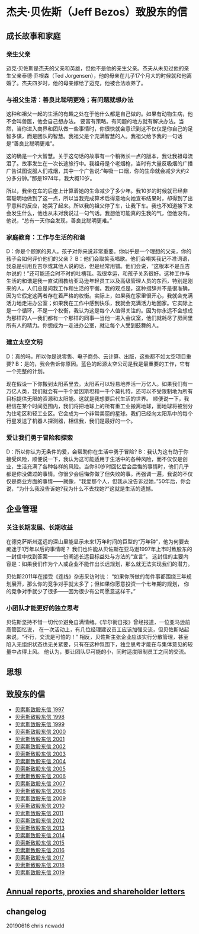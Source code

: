 # 杰夫·贝佐斯（Jeff Bezos）致股东的信

## 成长故事和家庭
### 亲生父亲
迈克·贝佐斯是杰夫的父亲和英雄，但他不是他的亲生父亲。杰夫从未见过他的亲生父亲泰德·乔根森（Ted Jorgensen），他的母亲在儿子17个月大的时候就和他离婚了。杰夫四岁时，他的母亲嫁给了迈克，他被合法收养了。

### 与祖父生活：善良比聪明更难；有问题就想办法
这种和祖父一起的生活的有趣之处在于他什么都是自己做的。如果有动物生病，他不会叫兽医，他会自己想办法。
要富有策略。有问题的地方就有解决办法。当然，当你进入商界和团队做一些事情时，你很快就会意识到这不仅仅是你自己的足智多谋，而是团队的智慧。我祖父是个充满智慧的人。我祖父给予我的一句话是“善良比聪明更难”。

这的确是一个大智慧。关于这句话的故事有一个稍微长一点的版本，我让我祖母流泪了。故事发生在一次长途旅行中。我祖母是个老烟枪，当时有大量反吸烟的广播广告试图说服人们戒烟，其中一个广告说:“每吸一口烟，你的生命就会减少大约2分多分钟。”那是1974年，我大概10岁。

所以，我坐在车的后座上计算着她的生命减少了多少年。我10岁的时候就已经非常聪明地做到了这一点，所以当我完成算术后得意地向她宣布结果时，却得到了出乎意料的反应，她哭了起来。所以我的祖父停了车，让我下车。我也不知道接下来会发生什么，他也从未对我说过一句气话。我想他可能真的生我的气，但他没有。他说，“总有一天你会发现，善良比聪明更难。”

### 家庭教育：工作与生活的和谐
D：你是个顾家的男人。孩子对你来说非常重要。你似乎是一个理想的父亲，你的孩子会如何评价他们的父亲？
B：他们会取笑我唱歌。他们会嘲笑我记不准词语，我总是引用丘吉尔或其他人说的话，但是经常用错。他们会说，“这根本不是丘吉尔说的！”还可能还会时不时的吐槽我。我很幸运，和孩子关系很好。这种工作与生活的和谐是我一直试图教给亚马逊年轻员工以及高级管理人员的东西，特别是刚来的人。人们总是问我工作和生活的平衡。我的观点是，这种措辞并不是很准确，因为它假定这两者存在着严格的权衡。实际上，如果我在家里很开心，我就会充满活力地走进办公室；如果我在工作中感到快乐，我就会充满活力地回家。它实际上是一个循环，不是一个权衡，我认为这是每个人值得关注的。因为你永远不会想成为那样的人—我们都有一个那样的同事—当他一进入会议室，他们就耗尽了房间里所有人的精力。你想成为一走进办公室，就让每个人受到鼓舞的人。

### 建立太空文明
D：真的吗，所以你是说零售、电子商务、云计算、出版，这些都不如太空项目重要?
B：是的，我会告诉你原因。蓝色的起源太空公司是我是最重要的工作，它有一个完整的计划。

现在假设一下你搬到太阳系里去。太阳系可以轻易地养活一万亿人。如果我们有一万亿人类，我们就会有一千个爱因斯坦和一千个莫扎特，还可以不受限制地为所有目标提供无限的资源和太阳能。这就是我想要后代生活的世界。
顺便说一下，我相信在某个时间范围内，我们将把地球上的所有重工业搬离地球，而地球将被划分为住宅区和轻工业区。它会成为一个非常美丽的星球。我们已经向太阳系中的每个行星发送了机器人探测器，相信我，我们是最好的一个。

### 爱让我们勇于冒险和探索
D：所以你认为无条件的爱，会帮助你在生活中勇于冒险?
B：我认为这有助于你接受风险，顺便说一下，我认为这可能适用于生活中的各种风险，而不仅仅是创业，生活充满了各种各样的风险。当你80岁时回忆后会后悔的事情时，他们几乎都是你没做过的事情。你很少会后悔你做了但失败的事。再强调一遍，我说的不仅仅是商业方面的事情——就像，“我爱那个人，但我从没告诉过她，”50年后，你会说，“为什么我没告诉她?我为什么不去找她?”这就是生活的遗憾。

## 企业管理
### 关注长期发展、长期收益
在德克萨斯州遥远的深山里能显示未来1万年时间的巨型的“万年钟”，他为何要去痴迷于1万年以后的事情呢？
我们也许能从贝佐斯在亚马逊1997年上市时致股东的一封信中找到答案——一份阐述长远目标益处与方法的“宣言”。
这封信的主要内容是：如果我们作为个人或企业不能作出长远规划，那么就无法实现我们的潜力。 

贝佐斯2011年在接受《连线》杂志采访时说：
“如果你所做的每件事都围绕三年规划展开，那么你的竞争对手就太多了；但如果你愿意投资一个七年期的规划，
你的竞争对手就少了很多——因为很少有公司愿意这样干。”

### 小团队才能更好的独立思考
贝佐斯坚持不惜一切代价避免自满情绪。《华尔街日报》曾经报道，一位亚马逊前高管回忆说，
在一次活动上，有几位经理建议员工应该加强交流，但贝佐斯站起来说，“不行，交流是可怕的！” 
相反，贝佐斯主张企业应该实行分散管理，甚至陷入无组织状态也无关紧要，只有在这种氛围下，独立思考才能在与集体意见的较量中占得上风。
他认为，要让团队尽可能的小，同时适度限制员工之间的交流。

## 思想
### 

## 致股东的信
* [贝索斯致股东信 1997](https://xueqiu.com/8689584849/21666424)
* [贝索斯致股东信 1998](https://xueqiu.com/8689584849/21669066)
* [贝索斯致股东信 1999](https://xueqiu.com/8689584849/21673883)
* [贝索斯致股东信 2000](https://xueqiu.com/8689584849/21679137)
* [贝索斯致股东信 2001](https://xueqiu.com/8689584849/21683868)
* [贝索斯致股东信 2002](https://xueqiu.com/8689584849/21688064)
* [贝索斯致股东信 2003](https://xueqiu.com/5208862748/113455264)
* [贝索斯致股东信 2004](https://xueqiu.com/5208862748/113455300)
* [贝索斯致股东信 2005](https://xueqiu.com/8689584849/21706358)
* [贝索斯致股东信 2006](https://xueqiu.com/8689584849/21710488)
* [贝索斯致股东信 2007](https://xueqiu.com/8689584849/21718155)
* [贝索斯致股东信 2008](https://xueqiu.com/8689584849/21726338)
* [贝索斯致股东信 2009](https://xueqiu.com/8689584849/21733294)
* [贝索斯致股东信 2010](https://xueqiu.com/8689584849/21740911)
* [贝索斯致股东信 2011](https://xueqiu.com/8689584849/21748113)
* [贝索斯致股东信 2012](https://xueqiu.com/5208862748/113456018)
* [贝索斯致股东信 2013](https://xueqiu.com/5208862748/113456169)
* [贝索斯致股东信 2014](https://xueqiu.com/2530927005/73237077)
* [贝索斯致股东信 2015](https://xueqiu.com/8112137696/107690341)
* [贝索斯致股东信 2016](https://xueqiu.com/8112137696/107584817)
* [贝索斯致股东信 2017](https://www.sohu.com/a/134446197_268656)
* [贝索斯致股东信 2018](https://xueqiu.com/8112137696/125218924)
* [贝索斯致股东信 2019](https://xueqiu.com/4216430733/125283051)

## [Annual reports, proxies and shareholder letters](https://ir.aboutamazon.com/annual-reports?c=97664&p=irol-reportsannual)

## changelog
20190616 chris newadd



